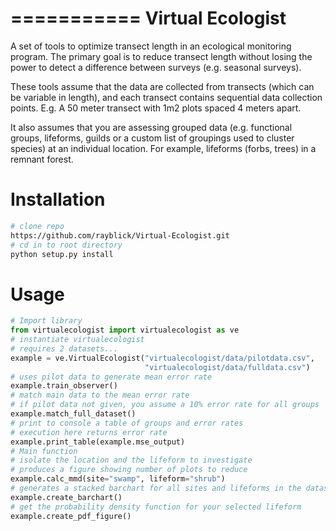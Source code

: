 ===========
Virtual Ecologist
===========

A set of tools to optimize transect length in an ecological monitoring program.
The primary goal is to reduce transect length without losing the power to
detect a difference between surveys (e.g. seasonal surveys).  

These tools assume that the data are collected from transects (which can be
 variable in length), and each transect contains sequential data collection points.
E.g. A 50 meter transect with 1m2 plots spaced 4 meters apart.   

It also assumes that you are assessing grouped data (e.g. functional groups,
lifeforms, guilds or a custom list of groupings used to cluster species) at an
individual location. For example, lifeforms (forbs, trees) in a remnant forest.


Installation
=========
```bash
# clone repo
https://github.com/rayblick/Virtual-Ecologist.git
# cd in to root directory
python setup.py install
```

Usage
=========

```python
# Import library
from virtualecologist import virtualecologist as ve
# instantiate virtualecologist
# requires 2 datasets...
example = ve.VirtualEcologist("virtualecologist/data/pilotdata.csv",
                              "virtualecologist/data/fulldata.csv")
# uses pilot data to generate mean error rate
example.train_observer()
# match main data to the mean error rate
# if pilot data not given, you assume a 10% error rate for all groups
example.match_full_dataset()
# print to console a table of groups and error rates
# execution here returns error rate
example.print_table(example.mse_output)
# Main function
# isolate the location and the lifeform to investigate
# produces a figure showing number of plots to reduce
example.calc_mmd(site="swamp", lifeform="shrub")
# generates a stacked barchart for all sites and lifeforms in the dataset
example.create_barchart()
# get the probability density function for your selected lifeform
example.create_pdf_figure()
```
